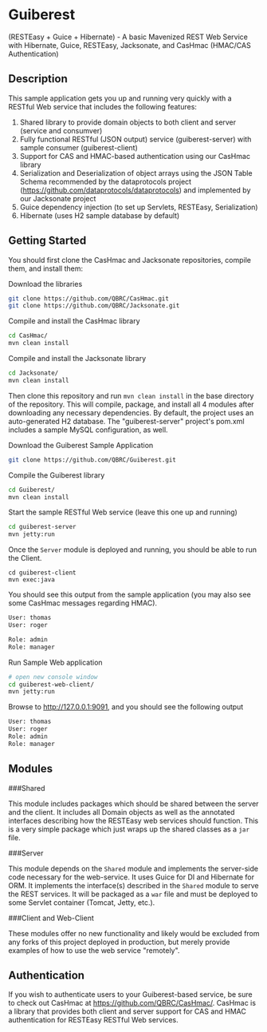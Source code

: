 Guiberest
============

(RESTEasy + Guice + Hibernate) - A basic Mavenized REST Web Service with Hibernate, Guice, RESTEasy, Jacksonate, and CasHmac (HMAC/CAS Authentication)

Description
---------------
This sample application gets you up and running very quickly with a RESTful Web service that includes the following features:

1. Shared library to provide domain objects to both client and server (service and consumver)
2. Fully functional RESTful (JSON output) service (guiberest-server) with sample consumer (guiberest-client)
3. Support for CAS and HMAC-based authentication using our CasHmac library
4. Serialization and Deserialization of object arrays using the JSON Table Schema recommended by the dataprotocols project (https://github.com/dataprotocols/dataprotocols) and implemented by our Jacksonate project
5. Guice dependency injection (to set up Servlets, RESTEasy, Serialization)
6. Hibernate (uses H2 sample database by default)

Getting Started
---------------

You should first clone the CasHmac and Jacksonate repositories, compile them, and install them:

Download the libraries
```bash
git clone https://github.com/QBRC/CasHmac.git
git clone https://github.com/QBRC/Jacksonate.git
```

Compile and install the CasHmac library
```bash
cd CasHmac/
mvn clean install  
```

Compile and install the Jacksonate library
```bash
cd Jacksonate/
mvn clean install  
```

Then clone this repository and run `mvn clean install` in the base directory of the repository. This will compile, package, and install all 4 modules after downloading any necessary dependencies.
By default, the project uses an auto-generated H2 database.  The "guiberest-server" project's pom.xml includes a sample MySQL configuration, as well.

Download the Guiberest Sample Application
```bash
git clone https://github.com/QBRC/Guiberest.git
```

Compile the Guiberest library
```bash
cd Guiberest/
mvn clean install  
```

Start the sample RESTful Web service (leave this one up and running)
```bash
cd guiberest-server
mvn jetty:run
```

Once the `Server` module is deployed and running, you should be able to run the Client.

```
cd guiberest-client
mvn exec:java
```

You should see this output from the sample application (you may also see some CasHmac messages regarding HMAC).
```bash
User: thomas
User: roger

Role: admin
Role: manager
```

Run Sample Web application
```bash
# open new console window
cd guiberest-web-client/
mvn jetty:run
```

Browse to http://127.0.0.1:9091, and you should see the following output
```bash
User: thomas
User: roger
Role: admin
Role: manager
```

Modules
-------

###Shared

This module includes packages which should be shared between the server and the client. It includes all Domain objects as well as the annotated interfaces describing how the RESTEasy web services should function. This is a very simple package which just wraps up the shared classes as a `jar` file.

###Server

This module depends on the `Shared` module and implements the server-side code necessary for the web-service. It uses Guice for DI and Hibernate for ORM. It implements the interface(s) described in the `Shared` module to serve the REST services. It will be packaged as a `war` file and must be deployed to some Servlet container (Tomcat, Jetty, etc.).

###Client and Web-Client

These modules offer no new functionality and likely would be excluded from any forks of this project deployed in production, but merely provide examples of how to use the web service "remotely".

Authentication
--------------

If you wish to authenticate users to your Guiberest-based service, be sure to check out CasHmac at https://github.com/QBRC/CasHmac/.  CasHmac is a library that provides both client and server support for CAS and HMAC authentication for RESTEasy RESTful Web services.

